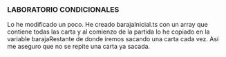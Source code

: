 ### LABORATORIO CONDICIONALES

Lo he modificado un poco. He creado barajaInicial.ts con un array que contiene todas las carta y al comienzo de la partida lo he copiado en la variable barajaRestante de donde iremos sacando una carta cada vez. Así me aseguro que no se repite una carta ya sacada.
